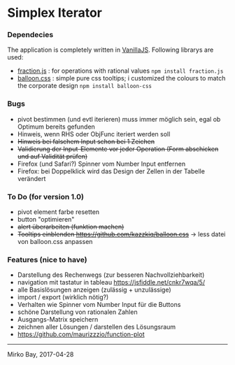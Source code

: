 # Simplex Iterator

### Dependecies

The application is completely written in [VanillaJS](http://vanilla-js.com). Following librarys are used:

* [fraction.js](https://github.com/infusion/Fraction.js) : for operations with rational values
`npm install fraction.js`
* [balloon.css](https://github.com/kazzkiq/balloon.css) : simple pure css tooltips; i customized the colours to match the corporate design
`npm install balloon-css`

### Bugs
* pivot bestimmen (und evtl iterieren) muss immer möglich sein, egal ob Optimum bereits gefunden
* Hinweis, wenn RHS oder ObjFunc iteriert werden soll
* ~~Hinweis bei falschem Input schon bei 1 Zeichen~~
* ~~Validierung der Input-Elemente vor jeder Operation (Form abschicken und auf Validität prüfen)~~
* Firefox (und Safari?) Spinner vom Number Input entfernen
* Firefox: bei Doppelklick wird das Design der Zellen in der Tabelle verändert

### To Do (for version 1.0)
* pivot element farbe resetten
* button "optimieren"
* ~~alert überarbeiten (funktion machen)~~
* ~~Tooltips einblenden https://github.com/kazzkiq/balloon.css~~ -> less datei von balloon.css anpassen


### Features (nice to have)

* Darstellung des Rechenwegs (zur besseren Nachvollziehbarkeit)
* navigation mit tastatur in tableau https://jsfiddle.net/cnkr7wqa/5/
* alle Basislösungen anzeigen (zulässig + unzulässige)
* import / export (wirklich nötig?)
* Verhalten wie Spinner vom Number Input für die Buttons
* schöne Darstellung von rationalen Zahlen
* Ausgangs-Matrix speichern
* zeichnen aller Lösungen / darstellen des Lösungsraum
* https://github.com/maurizzzio/function-plot

---

Mirko Bay, 2017-04-28

